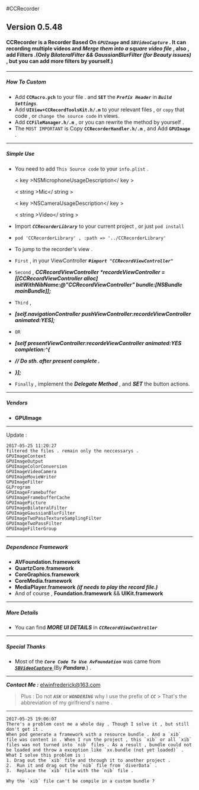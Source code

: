#CCRecorder

## Version 0.5.48

#### CCRecorder is a Recorder Based On _**`GPUImage`**_ and _**`SBVideoCapture`**_ . It can recording multiple videos and _**Merge them into a square video file**_ , also , add Filters .(Only _BilateralFilter && GaussianBlurFilter (for Beauty issues)_ , but you can add more filters by yourself.)

---

##### How To Custom

-  Add **`CCMacro.pch`** to your file . and **`SET`** the _**`Prefix Header`**_ in _**`Build Settings`**_.
-  Add **`UIView+CCRecordToolsKit.h/.m`** to your relevant files , or `copy` that code , or `change the source code` in views.
-  Add **`CCFileManager.h/.m`** , or you can rewrite the method by yourself .
-  The `MOST IMPORTANT` is Copy **`CCRecorderHandler.h/.m`** , and Add **`GPUImage`** .

---

##### Simple Use

- You need to add `This Source code` to your `info.plist` .

	< key >NSMicrophoneUsageDescription</ key  >
	
	< string >Mic</ string >
	
	< key >NSCameraUsageDescription</ key >
	
	< string >Video</ string >

- Import _**`CCRecorderLibrary`**_ to your current project , or just `pod install`
- `pod 'CCRecorderLibrary' , :path => '../CCRecorderLibrary'`
- To jump to the recorder's view .
- `First` , in your ViewController _**`#import "CCRecordViewController"`**_
- `Second` , _**CCRecordViewController *recordeViewController = [[CCRecordViewController alloc] initWithNibName:@"CCRecordViewController" bundle:[NSBundle mainBundle]];**_
- `Third` , 
- _**[self.navigationController pushViewController:recordeViewController animated:YES];**_ 
- `OR`
- _**[self presentViewController:recordeViewController animated:YES completion:^{**_
- _**// Do sth. after present complete .**_
- _**}];**_
- `Finally` , implement the _**Delegate Method**_ , and _**SET**_ the button actions.


---

##### Vendors

- **GPUImage**

---

Update :

	2017-05-25 11:20:27 
    filtered the files . remain only the neccessarys .
    GPUImageContext
    GPUImageOutput
    GPUImageColorConversion
    GPUImageVideoCamera
    GPUImageMovieWriter
    GPUImageFilter
    GLProgram
    GPUImageFramebuffer
    GPUImageFramebufferCache
    GPUImagePicture
    GPUImageBilateralFilter
    GPUImageGaussianBlurFilter
    GPUImageTwoPassTextureSamplingFilter
    GPUImageTwoPassFilter
    GPUImageFilterGroup

---

##### Dependence Framework

- **AVFoundation.framework**
- **QuartzCore.framework**
- **CoreGraphics.framework**
- **CoreMedia.framework**
- **MediaPlayer.framework** _**(if needs to play the record file.)**_
- And of course , **Foundation.framework** && **UIKit.framework**

---
##### More Details
- You can find _**MORE UI DETAILS**_ in _**`CCRecordViewController`**_

---

##### Special Thanks

- Most of the _**`Core Code To Use AvFoundation`**_ was came from [_**`SBVideoCapture`**_ ](https://github.com/PandaraWen/SBVideoCaptureDemo) (By _**Pandara**_.) .

---

_**Contact Me :**_ <elwinfrederick@163.com> 

> Plus : Do not _**`ASK`**_ or _**`WONDERING`**_ why I use the prefix of _**`CC`**_ &gt; That's the abbreviation of my girlfriend's name .
    
---
	2017-05-25 19:06:07
	There's a problem cost me a whole day . Though I solve it , but still don't get it .
	When pod generate a framework with a resource bundle . And a `xib` file was content in . When I run the project , this `xib` or all `xib` files was not turned into `nib` files . As a result , bundle could not be loaded and throw a exception like `xx.bundle (not yet loaded)` .
	What I solve this problem is : 
	1. Drag out the `xib` file and through it to another project .
	2.  Run it and drag out the `nib` file from `diverData` .
	3.  Replace the `xib` file with the `nib` file .

	Why the `xib` file can't be compile in a custom bundle ?